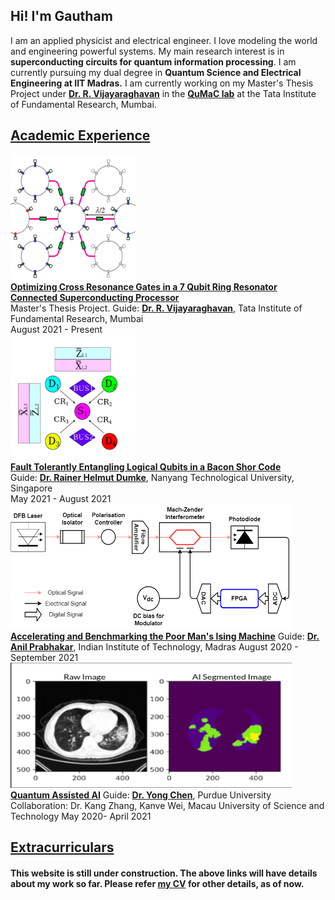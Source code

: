 ## Hi! I'm Gautham
I am an applied physicist and electrical engineer. I love modeling the world and engineering powerful systems. My main research interest is in **superconducting circuits for quantum information processing**. I am currently pursuing my dual degree in **Quantum Science and Electrical Engineering at IIT Madras.** I am currently working on my Master's Thesis Project under [**Dr. R. Vijayaraghavan**](https://www.tifr.res.in/~quantro/vijay/index.htm) in the [**QuMaC lab**](https://www.tifr.res.in/~quantro/) at the Tata Institute of Fundamental Research, Mumbai. 

## [Academic Experience](https://gautham-umasankar.github.io/academic_experience.html)


<div class="row">
  <div class="column">
    <img src="/pictures/ring.png" alt="Qubits connected with a ring" width = "200" height = "200">
  </div>
  <div class = "column">
    <a style="font-weight:bold" href="https://gautham-umasankar.github.io/academic_experience.html#CRGate">Optimizing Cross Resonance Gates in a 7 Qubit Ring Resonator Connected Superconducting Processor</a> <br>
    Master's Thesis Project. Guide: <a style="font-weight:bold" href="https://www.tifr.res.in/~quantro/vijay/index.htm">Dr. R. Vijayaraghavan</a>, Tata Institute of Fundamental Research, Mumbai <br>
    August 2021 - Present
  </div>
</div>

<div class="row">
  <div class="column">
    <img src="/pictures/entangling_logical_qubits.png" alt="Entangling Logical Qubits" width = "200" height = "200">
  </div>
  <div class = "column">
    <a style="font-weight:bold" href="https://gautham-umasankar.github.io/academic_experience.html#Entangling">Fault Tolerantly Entangling Logical Qubits in a Bacon Shor Code</a> <br>
    Guide: <a style="font-weight:bold" href="http://www1.spms.ntu.edu.sg/~rdumke/index.html">Dr. Rainer Helmut Dumke</a>, Nanyang Technological University, Singapore<br>
    May 2021 - August 2021
  </div>
</div>

<div class="row">
  <div class="column">
    <img src="/pictures/poor_man_schematic.png" alt="The Poor Man's Ising Machine" width = "450" height = "200">
  </div>
</div>

<div class = "row">
    <a style="font-weight:bold" href="https://gautham-umasankar.github.io/academic_experience.html#PoormanIsing">Accelerating and Benchmarking the Poor Man's Ising Machine</a> 
    Guide: <a style="font-weight:bold" href="https://sites.google.com/ee.iitm.ac.in/anilprabhakar/home">Dr. Anil Prabhakar</a>, Indian Institute of Technology, Madras
    August 2020 - September 2021
  
</div>

<div class="row">
  <div class="column">
    <img src="/pictures/Segmented_Lungs.png" alt="Segmented CT Scans" width = "450" height = "200">
  </div>
</div>

<div class = "row">
  <div class = "column">
    <a style="font-weight:bold" href="https://gautham-umasankar.github.io/academic_experience.html#QAICovid">Quantum Assisted AI</a>
    Guide: <a style="font-weight:bold" href="https://www.physics.purdue.edu/people/faculty/yongchen.php">Dr. Yong Chen</a>,  Purdue University
    Collaboration: Dr. Kang Zhang, Kanve Wei, Macau University of Science and Technology
    May 2020- April 2021
  </div>
</div>


## [Extracurriculars](https://gautham-umasankar.github.io/extracurriculars.html)

#### This website is still under construction. The above links will have details about my work so far. Please refer [my CV](www.google.com) for other details, as of now. 
